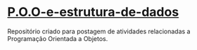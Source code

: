 # [P.O.O-e-estrutura-de-dados](https://github.com/ZaarCx/P.O.O-e-estrutura-de-dados/tree/entrega-28082022)
Repositório criado para postagem de atividades relacionadas a Programação Orientada a Objetos.

